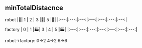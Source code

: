 ## minTotalDistacnce
robot 
|🤖| 1 | 2 | 3 |🤖| 5 |🤖|
|:---:|:---:|:---:|:---:|:---:|:---:|:---:|

factory
| 0 | 1 |🏭| 3 | 4 | 5 |🏭|
|:---:|:---:|:---:|:---:|:---:|:---:|:---:|

robot->factory:
0->2 4->2 6->6

